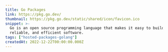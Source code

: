 ```yaml
---
title: Go Packages
link: https://pkg.go.dev/
thumbnail: https://pkg.go.dev/static/shared/icon/favicon.ico
snippet: >-
  Go is an open source programming language that makes it easy to build simple,
  reliable, and efficient software.
tags: ["hosted-packages-golang"]
createdAt: 2022-12-22T00:00:00.000Z
---
```

